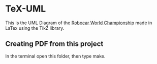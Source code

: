 # TeX-UML

This is the UML Diagram of the [Robocar World Championship](https://github.com/nbatfai/robocar-emulator) made in LaTex using the TikZ library.
## Creating PDF from this project
In the terminal open this folder, then type make.
